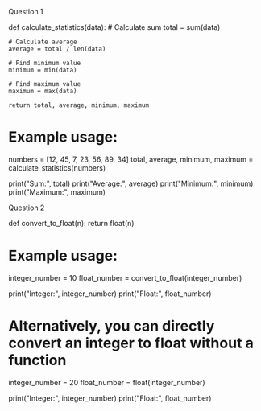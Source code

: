 Question 1

def calculate_statistics(data):
    # Calculate sum
    total = sum(data)
    
    # Calculate average
    average = total / len(data)
    
    # Find minimum value
    minimum = min(data)
    
    # Find maximum value
    maximum = max(data)
    
    return total, average, minimum, maximum

# Example usage:
numbers = [12, 45, 7, 23, 56, 89, 34]
total, average, minimum, maximum = calculate_statistics(numbers)

print("Sum:", total)
print("Average:", average)
print("Minimum:", minimum)
print("Maximum:", maximum)

Question 2

def convert_to_float(n):
    return float(n)

# Example usage:
integer_number = 10
float_number = convert_to_float(integer_number)

print("Integer:", integer_number)
print("Float:", float_number)

# Alternatively, you can directly convert an integer to float without a function
integer_number = 20
float_number = float(integer_number)

print("Integer:", integer_number)
print("Float:", float_number)
